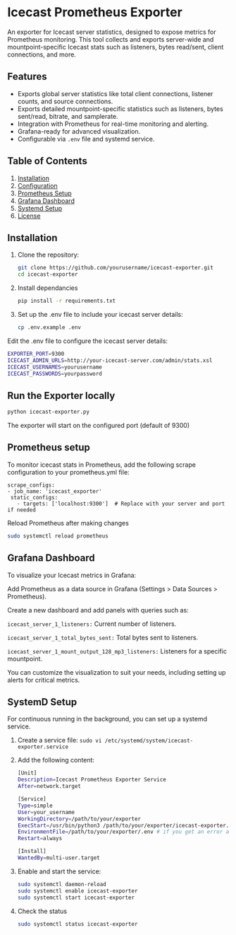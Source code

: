 # Icecast Prometheus Exporter

An exporter for Icecast server statistics, designed to expose metrics for Prometheus monitoring. This tool collects and exports server-wide and mountpoint-specific Icecast stats such as listeners, bytes read/sent, client connections, and more.

## Features

- Exports global server statistics like total client connections, listener counts, and source connections.
- Exports detailed mountpoint-specific statistics such as listeners, bytes sent/read, bitrate, and samplerate.
- Integration with Prometheus for real-time monitoring and alerting.
- Grafana-ready for advanced visualization.
- Configurable via `.env` file and systemd service.

## Table of Contents

1. [Installation](#installation)
2. [Configuration](#configuration)
3. [Prometheus Setup](#prometheus-setup)
4. [Grafana Dashboard](#grafana-dashboard)
5. [Systemd Setup](#systemd-setup)
6. [License](#license)

## Installation

1. Clone the repository:
   ```bash
   git clone https://github.com/yourusername/icecast-exporter.git
   cd icecast-exporter
2. Install dependancies
   ```bash
   pip install -r requirements.txt

3. Set up the .env file to include your icecast server details:
   ```bash
   cp .env.example .env
Edit the .env file to configure the icecast server details:
   ```bash
   EXPORTER_PORT=9300
   ICECAST_ADMIN_URLS=http://your-icecast-server.com/admin/stats.xsl
   ICECAST_USERNAMES=yourusername
   ICECAST_PASSWORDS=yourpassword
   ```
## Run the Exporter locally
   ```bash
   python icecast-exporter.py
   ```
The exporter will start on the configured port (default of 9300)

## Prometheus setup

To monitor icecast stats in Prometheus, add the following scrape configuration to your prometheus.yml file:
   ```
   scrape_configs:
  - job_name: 'icecast_exporter'
    static_configs:
      - targets: ['localhost:9300']  # Replace with your server and port if needed
   ```
 Reload Prometheus after making changes

   ```bash
   sudo systemctl reload prometheus
   ```
## Grafana Dashboard
To visualize your Icecast metrics in Grafana:

Add Prometheus as a data source in Grafana (Settings > Data Sources > Prometheus).

Create a new dashboard and add panels with queries such as:

   ```icecast_server_1_listeners:``` Current number of listeners.

   ```icecast_server_1_total_bytes_sent:``` Total bytes sent to listeners.

   ```icecast_server_1_mount_output_128_mp3_listeners:``` Listeners for a specific mountpoint.

You can customize the visualization to suit your needs, including setting up alerts for critical metrics.

## SystemD Setup
For continuous running in the background, you can set up a systemd service.
1. Create a service file:
   ```sudo vi /etc/systemd/system/icecast-exporter.service```
2. Add the following content:

   ``` bash
   [Unit]
   Description=Icecast Prometheus Exporter Service
   After=network.target

   [Service]
   Type=simple
   User=your_username
   WorkingDirectory=/path/to/your/exporter
   ExecStart=/usr/bin/python3 /path/to/your/exporter/icecast-exporter.py
   EnvironmentFile=/path/to/your/exporter/.env # if you get an error about .env file missing, use the start-exporter.sh here and put the path to your .env file path into the .sh script
   Restart=always

   [Install]
   WantedBy=multi-user.target
   ```
   
4. Enable and start the service:
   ```bash
   sudo systemctl daemon-reload
   sudo systemctl enable icecast-exporter
   sudo systemctl start icecast-exporter
   ```
5. Check the status
   ```bash
   sudo systemctl status icecast-exporter
   ```

   
